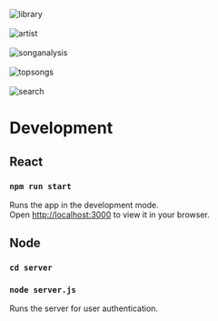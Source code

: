 ![library](https://user-images.githubusercontent.com/65214402/186464503-6c84be5e-edc3-46be-93a4-cf3445f2db72.png)
<br>
<br>
![artist](https://user-images.githubusercontent.com/65214402/186464553-879cb538-0c98-4944-82f7-2f07b11d6dc6.png)
<br>
<br>
![songanalysis](https://user-images.githubusercontent.com/65214402/186464595-3925d190-8767-4703-a2d1-86c72337e91f.png)
<br>
<br>
![topsongs](https://user-images.githubusercontent.com/65214402/186464619-958a50cc-c5b9-40d8-906e-3c6176a5fd54.png)
<br>
<br>
![search](https://user-images.githubusercontent.com/65214402/186464639-5b93d77a-1c80-4118-9f0c-bc1ca1aa2ef4.png)

# Development

## React

### `npm run start`

Runs the app in the development mode.\
Open [http://localhost:3000](http://localhost:3000) to view it in your browser.

## Node

###  `cd server`
### `node server.js`

Runs the server for user authentication.
